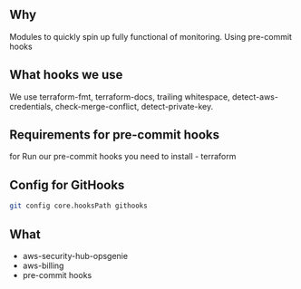 ## Why
Modules to quickly spin up fully functional of monitoring.
Using pre-commit hooks

## What hooks we use

We use terraform-fmt, terraform-docs, trailing whitespace, detect-aws-credentials, check-merge-conflict, detect-private-key.

## Requirements for pre-commit hooks
for Run our pre-commit hooks you need to install
	- terraform

## Config for GitHooks

```bash
git config core.hooksPath githooks
```

## What
- aws-security-hub-opsgenie
- aws-billing
- pre-commit hooks
